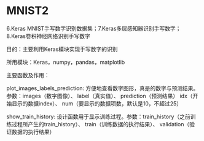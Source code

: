 # MNIST2
6.Keras MNIST手写数字识别数据集；7.Keras多层感知器识别手写数字；8.Keras卷积神经网络识别手写数字 

目的：主要利用Keras模块实现手写数字的识别

所用模块：Keras，numpy，pandas，matplotlib

主要函数及作用：

plot_images_labels_prediction:
方便地查看数字图形，真是的数字与预测结果。参数：images（数字图像）、 label（真实值）、 prediction（预测结果） idx（开始显示的数据index）、 num（要显示的数据项数，默认是10，不超过25）

show_train_history:
设计函数用于显示训练过程。参数：train_history（之前训练过程所产生的train_history）、 train（训练数据的执行结果）、 validation（验证数据的执行结果）
